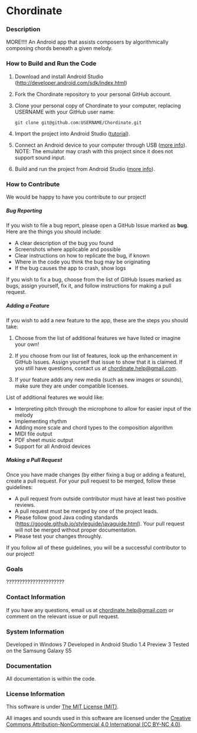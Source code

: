 Chordinate
==========

### Description

MORE!!!! An Android app that assists composers by algorithmically composing chords beneath a given melody.

### How to Build and Run the Code

1. Download and install Android Studio (http://developer.android.com/sdk/index.html)

2. Fork the Chordinate repository to your personal GitHub account.

3. Clone your personal copy of Chordinate to your computer, replacing USERNAME with your GitHub user name:

    `git clone git@github.com:USERNAME/Chordinate.git`

4. Import the project into Android Studio ([tutorial](https://www.jetbrains.com/help/idea/2016.1/importing-project-from-gradle-model.html?origin=old_help)).

5. Connect an Android device to your computer through USB ([more info](http://developer.android.com/tools/device.html)). NOTE: The emulator may crash with this project since it does not support sound input.

6. Build and run the project from Android Studio ([more info](http://developer.android.com/tools/building/building-studio.html)).

### How to Contribute

We would be happy to have you contribute to our project!

##### Bug Reporting

If you wish to file a bug report, please open a GitHub Issue marked as **bug**. Here are the things you should include:
* A clear description of the bug you found
* Screenshots where applicable and possible
* Clear instructions on how to replicate the bug, if known
* Where in the code you think the bug may be originating
* If the bug causes the app to crash, show logs

If you wish to fix a bug, choose from the list of GitHub Issues marked as bugs, assign yourself, fix it, and follow instructions for making a pull request.

##### Adding a Feature

If you wish to add a new feature to the app, these are the steps you should take:

1. Choose from the list of additional features we have listed or imagine your own!

2. If you choose from our list of features, look up the enhancement in GitHub Issues. Assign yourself that issue to show that it is claimed. If you still have questions, contact us at chordinate.help@gmail.com.

4. If your feature adds any new media (such as new images or sounds), make sure they are under compatible licenses.

List of additional features we would like:
* Interpreting pitch through the microphone to allow for easier input of the melody
* Implementing rhythm
* Adding more scale and chord types to the composition algorithm
* MIDI file output
* PDF sheet music output
* Support for all Android devices

##### Making a Pull Request

Once you have made changes (by either fixing a bug or adding a feature), create a pull request. For your pull request to be merged, follow these guidelines:
* A pull request from outside contributor must have at least two positive reviews.
* A pull request must be merged by one of the project leads.
* Please follow good Java coding standards (https://google.github.io/styleguide/javaguide.html). Your pull request will not be merged without proper documentation. 
* Please test your changes throughly.

If you follow all of these guidelines, you will be a successful contributor to our project!

### Goals

??????????????????????

### Contact Information

If you have any questions, email us at chordinate.help@gmail.com or comment on the relevant issue or pull request.

### System Information

Developed in Windows 7
Developed in Android Studio 1.4 Preview 3
Tested on the Samsung Galaxy S5

### Documentation

All documentation is within the code.

### License Information

This software is under [The MIT License (MIT)](https://opensource.org/licenses/MIT).

All images and sounds used in this software are licensed under the [Creative Commons Attribution-NonCommercial 4.0 International (CC BY-NC 4.0)](http://creativecommons.org/licenses/by-nc/4.0/).
